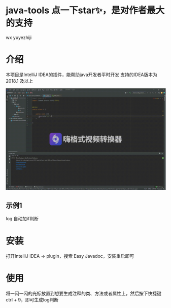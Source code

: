 # java-tools 点一下star✨，是对作者最大的支持
wx yuyezhiji
# 介绍
本项目是IntelliJ IDEA的插件，能帮助java开发者平时开发
支持的IDEA版本为 2018.1 及以上

![示例1](./soogif.gif)
## 示例1

log 自动加if判断

# 安装
打开IntelliJ IDEA -> plugin，搜索 Easy Javadoc，安装重启即可

# 使用

将一闪一闪的光标放置到想要生成注释的类、方法或者属性上，然后按下快捷键ctrl + 9，即可生成log判断
